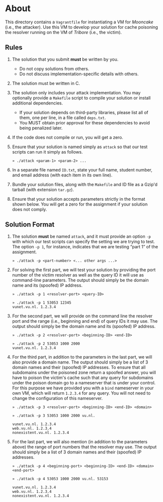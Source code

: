 # About

This directory contains a `Vagrantfile` for instantiating a VM for _Mooncake_ (i.e., the attacker). Use this VM to develop your solution for cache poisoning the resolver running on the VM of _Tribore_ (i.e., the victim).

## Rules

1. The solution that you submit **must** be written by you.
    * Do not copy solutions from others.
    * Do not discuss implementation-specific details with others.

2. The solution must be written in C.

3. The solution only includes your attack implementation. You may optionally provide a `Makefile` script to compile your solution or install additional dependencies.
    * If your solution depends on third-party libraries, please list all of them, one per line, in a file called `deps.txt`.
    * You MUST obtain prior approval for these dependencies to avoid being penalized later.

4. If the code does not compile or run, you will get a zero.

5. Ensure that your solution is named simply as `attack` so that our test scripts can run it simply as follows.
    ```
    » ./attack <param-1> <param-2> ...
    ```

5. In a separate file named `ID.txt`, state your full name, student number, and email address (with each item in its own line).

6. Bundle your solution files, along with the `Makefile` and ID file as a Gzip'd tarball (with extension `tar.gz`).

7. Ensure that your solution accepts parameters strictly in the format shown below. You will get a zero for the assignment if your solution does not comply.

## Solution Format

1. The solution **must** be named `attack`, and it must provide an option `-p` with which our test scripts can specify the setting we are trying to test. The option `-p 1`, for instance, indicates that we are testing “part 1” of the assignment.
    ```
    » ./attack -p <part-number> <... other args ...>
    ```

2. For solving the first part, we will test your solution by providing the port number of the victim resolver as well as the query ID it will use as command-line parameters. The output should simply be the domain name and its (spoofed) IP address.
    ```
    » ./attack -p 1 <resolver-port> <query-ID>

    » ./attack -p 1 53053 12345
    vunet.vu.nl. 1.2.3.4
    ```

2. For the second part, we will provide on the command line the resolver port and the range (i.e., beginning and end) of query IDs it may use. The output should simply be the domain name and its (spoofed) IP address.
    ```
    » ./attack -p 2 <resolver-port> <beginning-ID> <end-ID>

    » ./attack -p 2 53053 1000 2000
    vunet.vu.nl. 1.2.3.4
    ```

3. For the third part, in addition to the parameters in the last part, we will also provide a domain name. The output should simply be a list of 3 domain names and their (spoofed) IP addresses. To ensure that all subdomains under the poisoned zone return a spoofed answer, you will have to poison the victim's cache such that any query for subdomains under the poison domain go to a nameserver that is under your control. For this purpose we have provided you with a `bind` nameserver in your own VM, which will return `1.2.3.4` for any query. You will not need to change the configuration of this nameserver.
    ```
    » ./attack -p 3 <resolver-port> <beginning-ID> <end-ID> <domain>

    » ./attack -p 3 53053 1000 2000 vu.nl.

    vunet.vu.nl. 1.2.3.4
    web.vu.nl. 1.2.3.4
    nonexistent.vu.nl. 1.2.3.4
    ```

4. For the last part, we will also mention (in addition to the parameters above) the range of port numbers that the resolver may use. The output should simply be a list of 3 domain names and their (spoofed) IP addresses.
    ```
    » ./attack -p 4 <beginning-port> <beginning-ID> <end-ID> <domain> <end-port>

    » ./attack -p 4 53053 1000 2000 vu.nl. 53153

    vunet.vu.nl. 1.2.3.4
    web.vu.nl. 1.2.3.4
    nonexistent.vu.nl. 1.2.3.4
    ```
